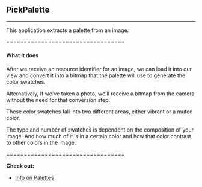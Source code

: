 ## PickPalette
----------------------------------
This application extracts a palette from an image.

==================================

#### What  it does
After we receive an resource identifier for an image, we can load it into our view and convert it into a bitmap that the palette will use to generate the color swatches.

Alternatively, If we've taken a photo, we'll receive a bitmap from the camera without the need for
that conversion step.

These color swatches fall into two different areas, either vibrant or a muted color.

The type and number of swatches is dependent on the composition of your image.
And how much of it is in a certain color and how that color contrast to other colors in the image.

==================================

**Check out:**
- [Info on Palettes](https://developer.android.com/reference/android/support/v7/graphics/Palette.html)
